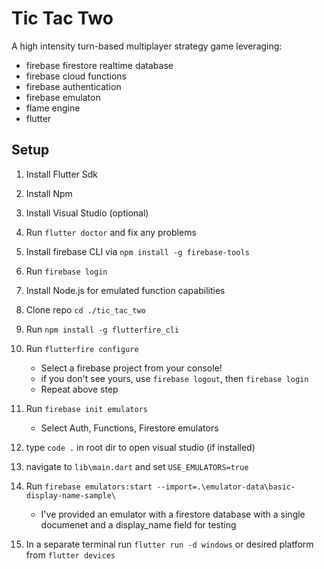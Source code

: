 # Tic Tac Two

A high intensity turn-based multiplayer strategy game leveraging:
- firebase firestore realtime database
- firebase cloud functions
- firebase authentication
- firebase emulaton
- flame engine
- flutter

## Setup
1. Install Flutter Sdk
2. Install Npm
3. Install Visual Studio (optional)
4. Run ```flutter doctor``` and fix any problems
5. Install firebase CLI via ```npm install -g firebase-tools```
6. Run ```firebase login```
7. Install Node.js for emulated function capabilities
8. Clone repo ```cd ./tic_tac_two```
9. Run ```npm install -g flutterfire_cli```
10. Run ```flutterfire configure```
    - Select a firebase project from your console!
    -  if you don't see yours, use ```firebase logout```, then ```firebase login```
    -  Repeat above step 
  
11. Run ```firebase init emulators```
    - Select Auth, Functions, Firestore emulators
12. type ```code .``` in root dir to open visual studio (if installed)
13. navigate to ```lib\main.dart``` and set ```USE_EMULATORS=true```
14. Run ```firebase emulators:start --import=.\emulator-data\basic-display-name-sample\```
    - I've provided an emulator with a firestore database with a single documenet and a display_name field for testing
15. In a separate terminal run ```flutter run -d windows``` or desired platform from ```flutter devices```    